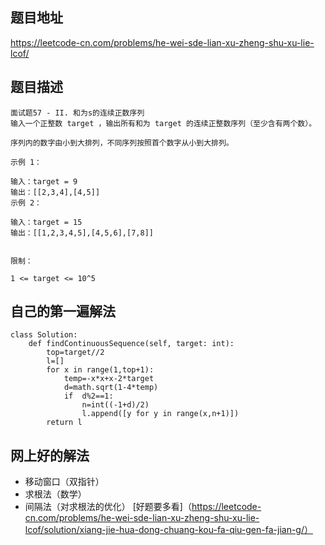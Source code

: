 ## 题目地址
https://leetcode-cn.com/problems/he-wei-sde-lian-xu-zheng-shu-xu-lie-lcof/

## 题目描述

```
面试题57 - II. 和为s的连续正数序列
输入一个正整数 target ，输出所有和为 target 的连续正整数序列（至少含有两个数）。

序列内的数字由小到大排列，不同序列按照首个数字从小到大排列。

示例 1：

输入：target = 9
输出：[[2,3,4],[4,5]]
示例 2：

输入：target = 15
输出：[[1,2,3,4,5],[4,5,6],[7,8]]
 

限制：

1 <= target <= 10^5
```

## 自己的第一遍解法
```
class Solution:
    def findContinuousSequence(self, target: int):
        top=target//2
        l=[]
        for x in range(1,top+1):
            temp=-x*x+x-2*target
            d=math.sqrt(1-4*temp)
            if  d%2==1:
                n=int((-1+d)/2)
                l.append([y for y in range(x,n+1)])
        return l
```

## 网上好的解法

* 移动窗口（双指针）
* 求根法（数学）
* 间隔法（对求根法的优化）
[好题要多看]（https://leetcode-cn.com/problems/he-wei-sde-lian-xu-zheng-shu-xu-lie-lcof/solution/xiang-jie-hua-dong-chuang-kou-fa-qiu-gen-fa-jian-g/）
